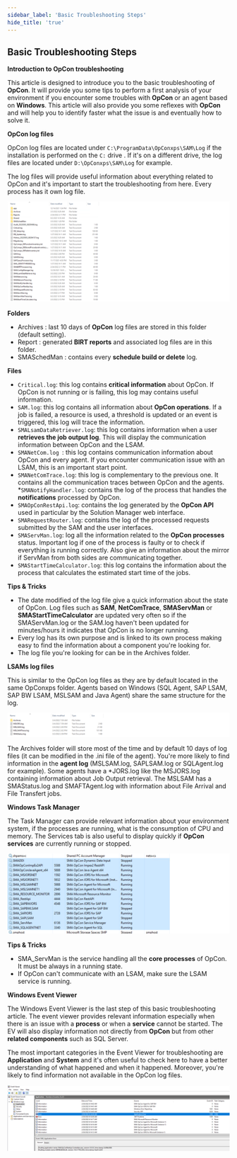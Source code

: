 ```yaml
---
sidebar_label: 'Basic Troubleshooting Steps'
hide_title: 'true'
---
```


## Basic Troubleshooting Steps

**Introduction to OpCon troubleshooting**

This article is designed to introduce you to the basic troubleshooting of **OpCon**. It will provide you some tips to perform a first analysis of your environment if you encounter some troubles with **OpCon** or an agent based on **Windows**. This article will also provide you some reflexes with **OpCon** and will help you to identify faster what the issue is and eventually how to solve it.

**OpCon log files**

OpCon log files are located under `C:\ProgramData\OpConxps\SAM\Log` if the installation is performed on the `C:` drive . If it's on a different drive, the log files are located under `D:\OpConxps\SAM\Log` for example.

The log files will provide useful information about everything related to OpCon and it's important to start the troubleshooting from here. Every process has it own log file.

![](../static/img/rtaImage-10.png)

**Folders**

* Archives : last 10 days of **OpCon** log files are stored in this folder (default setting).
* Report : generated **BIRT reports** and associated log files are in this folder.
* SMASchedMan : contains every **schedule build or delete** log.

**Files**

* `Critical.log`: this log contains **critical information** about OpCon. If OpCon is not running or is failing, this log may contains useful information.
* `SAM.log`: this log contains all information about **OpCon operations**. If a job is failed, a resource is used, a threshold is updated or an event is triggered, this log will trace the information.
* `SMALsamDataRetriever.log`: this log contains information when a user **retrieves the job output log**. This will display the communication information between OpCon and the LSAM.
* `SMANetCom.log `: this log contains communication information about OpCon and every agent. If you encounter communication issue with an LSAM, this is an important start point.
* `SMANetComTrace.log`: this log is complementary to the previous one. It contains all the communication traces between OpCon and the agents.
*`SMANotifyHandler.log`: contains the log of the process that handles the **notifications** processed by OpCon.
* `SMAOpConRestApi.log`: contains the log generated by the **OpCon API** used in particular by the Solution Manager web interface.
* `SMARequestRouter.log`: contains the log of the processed requests submitted by the SAM and the user interfaces.
* `SMAServMan.log`: log all the information related to the **OpCon processes** status. Important log if one of the process is faulty or to check if everything is running correctly. Also give an information about the mirror if ServMan from both sides are communicating together.
* `SMAStartTimeCalculator.log`: this log contains the information about the process that calculates the estimated start time of the jobs.

**Tips & Tricks**

* The date modified of the log file give a quick information about the state of OpCon. Log files such as **SAM**, **NetComTrace**, **SMAServMan** or **SMAStartTimeCalculator** are updated very often so if the SMAServMan.log or the SAM.log haven't been updated for minutes/hours it indicates that OpCon is no longer running.
* Every log has its own purpose and is linked to its own process making easy to find the information about a component you're looking for.
* The log file you're looking for can be in the Archives folder.

**LSAMs log files**

This is similar to the OpCon log files as they are by default located in the same OpConxps folder. Agents based on Windows (SQL Agent, SAP LSAM, SAP BW LSAM, MSLSAM and Java Agent) share the same structure for the log.

![](../static/img/rtaImage-11.png)

The Archives folder will store most of the time and by default 10 days of log files (it can be modified in the .ini file of the agent). You're more likely to find information in the **agent log** (MSLSAM.log, SAPLSAM.log or SQLAgent.log for example). Some agents have a *JORS.log like the MSJORS.log containing information about Job Output retrieval. The MSLSAM has a SMAStatus.log and SMAFTAgent.log with information about File Arrival and File Transfert jobs.

**Windows Task Manager**

The Task Manager can provide relevant information about your environment system, if the processes are running, what is the consumption of CPU and memory. The Services tab is also useful to display quickly if **OpCon services** are currently running or stopped.

![](../static/img/rtaImage-12.png)

**Tips & Tricks**

* SMA_ServMan is the service handling all the **core processes** of OpCon. It must be always in a running state.
* If OpCon can't communicate with an LSAM, make sure the LSAM service is running.

**Windows Event Viewer**

The Windows Event Viewer is the last step of this basic troubleshooting article. The event viewer provides relevant information especially when there is an issue with a **process** or when a **service** cannot be started. The EV will also display information not directly from **OpCon** but from other **related components** such as SQL Server.

The most important categories in the Event Viewer for troubleshooting are **Application** and **System** and it's often useful to check here to have a better understanding of what happened and when it happened. Moreover, you're likely to find information not available in the OpCon log files.

![](../static/img/rtaImage-13.png)

